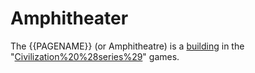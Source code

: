 # Amphitheater

The {{PAGENAME}} (or Amphitheatre) is a [building](building) in the "[Civilization%20%28series%29](Civilization)" games.